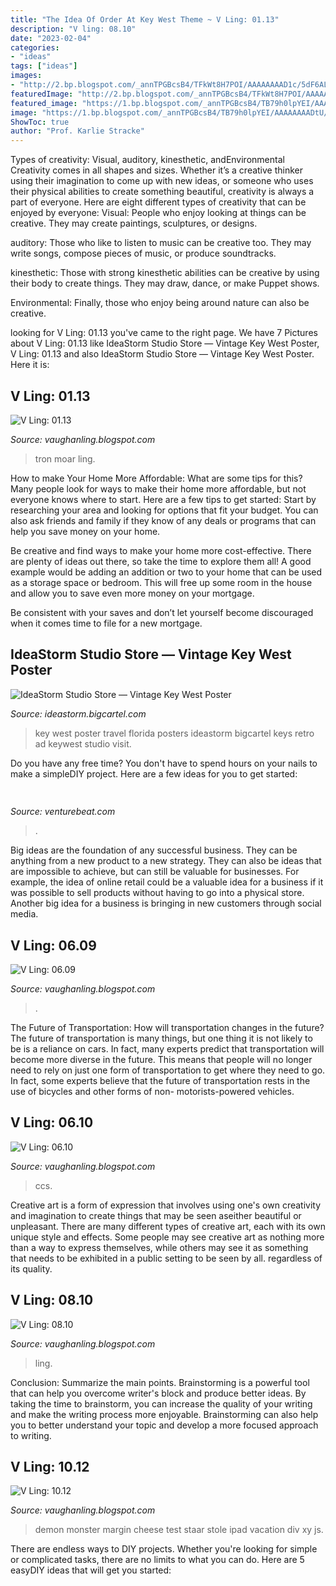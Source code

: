 ```yaml
---
title: "The Idea Of Order At Key West Theme ~ V Ling: 01.13"
description: "V ling: 08.10"
date: "2023-02-04"
categories:
- "ideas"
tags: ["ideas"]
images:
- "http://2.bp.blogspot.com/_annTPGBcsB4/TFkWt8H7POI/AAAAAAAAD1c/5dF6ALCIkQM/s400/IMGP5252.JPG"
featuredImage: "http://2.bp.blogspot.com/_annTPGBcsB4/TFkWt8H7POI/AAAAAAAAD1c/5dF6ALCIkQM/s400/IMGP5252.JPG"
featured_image: "https://1.bp.blogspot.com/_annTPGBcsB4/TB79h0lpYEI/AAAAAAAADtU/__AQk0mLx9Q/s400/IMGP3364.JPG"
image: "https://1.bp.blogspot.com/_annTPGBcsB4/TB79h0lpYEI/AAAAAAAADtU/__AQk0mLx9Q/s400/IMGP3364.JPG"
ShowToc: true
author: "Prof. Karlie Stracke"
---
```



Types of creativity: Visual, auditory, kinesthetic, andEnvironmental
Creativity comes in all shapes and sizes. Whether it’s a creative thinker using their imagination to come up with new ideas, or someone who uses their physical abilities to create something beautiful, creativity is always a part of everyone. Here are eight different types of creativity that can be enjoyed by everyone: 
Visual: People who enjoy looking at things can be creative. They may create paintings, sculptures, or designs.

 auditory: Those who like to listen to music can be creative too. They may write songs, compose pieces of music, or produce soundtracks.

kinesthetic: Those with strong kinesthetic abilities can be creative by using their body to create things. They may draw, dance, or make Puppet shows.

Environmental: Finally, those who enjoy being around nature can also be creative.

	

		
looking for V Ling: 01.13 you've came to the right page. We have 7 Pictures about V Ling: 01.13 like IdeaStorm Studio Store — Vintage Key West Poster, V Ling: 01.13 and also IdeaStorm Studio Store — Vintage Key West Poster. Here it is:
		
    
## V Ling: 01.13

<img loading=lazy src="https://3.bp.blogspot.com/-h5yye-ZtztA/UO4tkDkanSI/AAAAAAAAHOE/ikWgkpTFRrg/s1600/engineRoombb.jpg" onerror="this.onerror=null;this.src='https://tse4.mm.bing.net/th?id=OIP.gHnMiCz6zKfWNOBTF5KBpQHaCC&amp;pid=15.1';" alt="V Ling: 01.13">

_Source: vaughanling.blogspot.com_

>tron moar ling. 

	

How to make Your Home More Affordable: What are some tips for this?
Many people look for ways to make their home more affordable, but not everyone knows where to start. Here are a few tips to get started:
Start by researching your area and looking for options that fit your budget. You can also ask friends and family if they know of any deals or programs that can help you save money on your home.

Be creative and find ways to make your home more cost-effective. There are plenty of ideas out there, so take the time to explore them all! A good example would be adding an addition or two to your home that can be used as a storage space or bedroom. This will free up some room in the house and allow you to save even more money on your mortgage.

Be consistent with your saves and don’t let yourself become discouraged when it comes time to file for a new mortgage.

    
## IdeaStorm Studio Store — Vintage Key West Poster

<img loading=lazy src="https://assets.bigcartel.com/product_images/171215833/Vintage_KeyWest_PRINT_smaller.png" onerror="this.onerror=null;this.src='https://tse4.mm.bing.net/th?id=OIP.Irb0Jxv8bgcUD51xx0vuBwHaJ4&amp;pid=15.1';" alt="IdeaStorm Studio Store — Vintage Key West Poster">

_Source: ideastorm.bigcartel.com_

>key west poster travel florida posters ideastorm bigcartel keys retro ad keywest studio visit. 

	

Do you have any free time? You don't have to spend hours on your nails to make a simpleDIY project. Here are a few ideas for you to get started: 

    
## 

<img loading=lazy src="https://venturebeat.com/wp-content/uploads/2019/06/shopify-3d-models.jpg" onerror="this.onerror=null;this.src='https://tse4.mm.bing.net/th?id=OIP.TT16MF0Uq6X0jOCyCSpPPwHaEo&amp;pid=15.1';" alt="">

_Source: venturebeat.com_

>. 

	

Big ideas are the foundation of any successful business. They can be anything from a new product to a new strategy. They can also be ideas that are impossible to achieve, but can still be valuable for businesses. For example, the idea of online retail could be a valuable idea for a business if it was possible to sell products without having to go into a physical store. Another big idea for a business is bringing in new customers through social media.

    
## V Ling: 06.09

<img loading=lazy src="http://2.bp.blogspot.com/_annTPGBcsB4/SkhQ83yEddI/AAAAAAAACUQ/EpKoyYhbiFE/s400/DSCI0207.JPG" onerror="this.onerror=null;this.src='https://tse4.mm.bing.net/th?id=OIP.dDpJJqPOlZ_6R91tZBti9QAAAA&amp;pid=15.1';" alt="V Ling: 06.09">

_Source: vaughanling.blogspot.com_

>. 

	

The Future of Transportation: How will transportation changes in the future?
The future of transportation is many things, but one thing it is not likely to be is a reliance on cars. In fact, many experts predict that transportation will become more diverse in the future. This means that people will no longer need to rely on just one form of transportation to get where they need to go. In fact, some experts believe that the future of transportation rests in the use of bicycles and other forms of non- motorists-powered vehicles.

    
## V Ling: 06.10

<img loading=lazy src="https://1.bp.blogspot.com/_annTPGBcsB4/TB79h0lpYEI/AAAAAAAADtU/__AQk0mLx9Q/s400/IMGP3364.JPG" onerror="this.onerror=null;this.src='https://tse2.mm.bing.net/th?id=OIP.oemxM436bpz39-qRsVrz0AAAAA&amp;pid=15.1';" alt="V Ling: 06.10">

_Source: vaughanling.blogspot.com_

>ccs. 

	

Creative art is a form of expression that involves using one's own creativity and imagination to create things that may be seen aseither beautiful or unpleasant. There are many different types of creative art, each with its own unique style and effects. Some people may see creative art as nothing more than a way to express themselves, while others may see it as something that needs to be exhibited in a public setting to be seen by all. regardless of its quality.

    
## V Ling: 08.10

<img loading=lazy src="http://2.bp.blogspot.com/_annTPGBcsB4/TFkWt8H7POI/AAAAAAAAD1c/5dF6ALCIkQM/s400/IMGP5252.JPG" onerror="this.onerror=null;this.src='https://tse4.mm.bing.net/th?id=OIP.ON8AFM_jGbBFw_KUg-sXgQAAAA&amp;pid=15.1';" alt="V Ling: 08.10">

_Source: vaughanling.blogspot.com_

>ling. 

	

Conclusion: Summarize the main points.
Brainstorming is a powerful tool that can help you overcome writer's block and produce better ideas. By taking the time to brainstorm, you can increase the quality of your writing and make the writing process more enjoyable. Brainstorming can also help you to better understand your topic and develop a more focused approach to writing.

    
## V Ling: 10.12

<img loading=lazy src="http://2.bp.blogspot.com/-AiY81RhvVvs/UHPPXXMjQkI/AAAAAAAAGls/Xy-WLl0aCEY/s1600/cheese.jpg" onerror="this.onerror=null;this.src='https://tse1.mm.bing.net/th?id=OIP.18mFd2Hti1W0E3IlVDAe8AHaGG&amp;pid=15.1';" alt="V Ling: 10.12">

_Source: vaughanling.blogspot.com_

>demon monster margin cheese test staar stole ipad vacation div xy js. 

	

There are endless ways to DIY projects. Whether you're looking for simple or complicated tasks, there are no limits to what you can do. Here are 5 easyDIY ideas that will get you started: 

